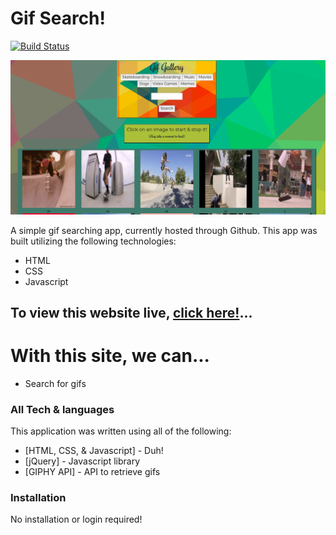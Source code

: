 # Gif Search!

[![Build Status](https://travis-ci.org/joemccann/dillinger.svg?branch=master)](https://travis-ci.org/joemccann/dillinger)

![Demoimg](./assets/images/demo.png)

A simple gif searching app, currently hosted through Github.  This app was built utilizing the following technologies:

  - HTML
  - CSS
  - Javascript

## To view this website live, [click here!](https://connorbreault.github.io/GifTastic/)...

# With this site, we can...

  - Search for gifs 

### All Tech & languages

This application was written using all of the following:

* [HTML, CSS, & Javascript] - Duh!
* [jQuery] - Javascript library
* [GIPHY API] - API to retrieve gifs


### Installation

No installation or login required!